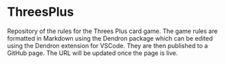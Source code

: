 # ThreesPlus
Repository of the rules for the Threes Plus card game. The game rules are formatted in Markdown using the Dendron package which can be edited using the Dendron extension for VSCode. They are then published to a GitHub page. The URL will be updated once the page is live.
